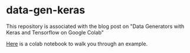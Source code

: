 # data-gen-keras
This repository is associated with the blog post on "Data Generators with Keras and Tensorflow on Google Colab"

[Here](https://github.com/satvik-venkatesh/data-gen-keras/blob/master/data-gen-keras-train.ipynb) is a colab notebook to walk you through an example.
